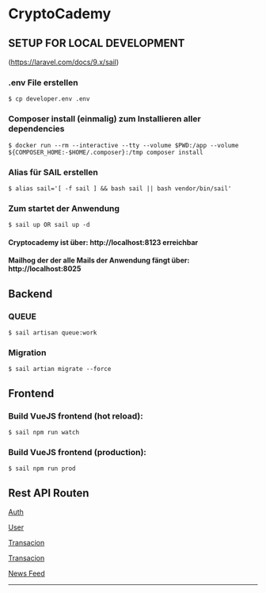 # CryptoCademy

## SETUP FOR LOCAL DEVELOPMENT
(https://laravel.com/docs/9.x/sail)


### .env File erstellen
`$ cp developer.env .env`

### Composer install (einmalig) zum Installieren aller dependencies
`$ docker run --rm --interactive --tty --volume $PWD:/app --volume ${COMPOSER_HOME:-$HOME/.composer}:/tmp composer install`

### Alias für SAIL erstellen
`$ alias sail='[ -f sail ] && bash sail || bash vendor/bin/sail'`

### Zum startet der Anwendung
`$ sail up OR sail up -d`

#### Cryptocademy ist über: http://localhost:8123 erreichbar

#### Mailhog der der alle Mails der Anwendung fängt über: http://localhost:8025 


## Backend
### QUEUE
`$ sail artisan queue:work`

### Migration
`$ sail artian migrate --force`


## Frontend
### Build VueJS frontend (hot reload):
`$ sail npm run watch`

### Build VueJS frontend (production):
`$ sail npm run prod`


## Rest API Routen

[Auth](docs/authApi.md)

[User](docs/userApi.md)

[Transacion](docs/favoriteApi.md)

[Transacion](docs/transactionApi.md)

[News Feed](docs/newsFeedApi.md)

___
